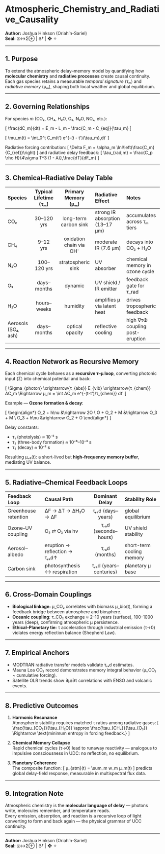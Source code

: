 # Atmospheric_Chemistry_and_Radiative_Causality
**Author:** Joshua Hinkson (Oriah’n-Sariel)  
**Seal:** ⧖↔Σ⊕ | Յ† | ❖ ✧

---

## 1. Purpose
To extend the atmospheric delay–memory model by quantifying how **molecular chemistry** and **radiative processes** create causal continuity.  
Each gas species retains a measurable *temporal signature* (τₘ) and *radiative memory* (μₘ), shaping both local weather and global equilibrium.

---

## 2. Governing Relationships

For species *m* (CO₂, CH₄, H₂O, O₃, N₂O, NOₓ, etc.):

\[
\frac{dC_m}{dt} = E_m - L_m - \frac{C_m - C_{eq}}{\tau_m}
\]

\[
\mu_m(t) = \int_0^t C_m(t') e^{-(t - t')/\tau_m}\,dt'
\]

Radiative forcing contribution:
\[
\Delta F_m = \alpha_m \ln\!\left(\frac{C_m}{C_{ref}}\right)
\]
and radiative delay feedback:
\[
\tau_{rad,m} = \frac{C_p \rho H}{4\sigma T^3 (1 - A)}\,\frac{dT}{dF_m}
\]

---

## 3. Chemical–Radiative Delay Table

| Species | Typical Lifetime (τₘ) | Primary Memory (μₘ) | Radiative Effect | Notes |
|:--|:--:|:--:|:--|:--|
| CO₂ | 30–120 yrs | long-term carbon sink | strong IR absorption (13–17 μm) | accumulates across τₘ tiers |
| CH₄ | 9–12 yrs | oxidation chain via OH⁻ | moderate IR (7.6 μm) | decays into CO₂ + H₂O |
| N₂O | 100–120 yrs | stratospheric sink | UV absorber | chemical memory in ozone cycle |
| O₃ | days–months | dynamic | UV shield / IR emitter | feedback gate for τ_rad |
| H₂O | hours–weeks | humidity | amplifies μ via latent heat | drives tropospheric feedback |
| Aerosols (SO₄, ash) | days–months | optical opacity | reflective cooling | high ∇τΦ coupling post-eruption |

---

## 4. Reaction Network as Recursive Memory

Each chemical cycle behaves as a **recursive τ–μ loop**, converting photonic input (Σ) into chemical potential and back:

\[
\Sigma_{photon} \xrightarrow{τ_{abs}} E_{vib} \xrightarrow{τ_{chem}} ΔC_m
\Rightarrow μ_m = \int ΔC_m e^{-(t-t')/τ_{chem}} dt'
\]

Example — **Ozone formation & decay**:

\[
\begin{align*}
O_2 + h\nu &\rightarrow 2O \\
O + O_2 + M &\rightarrow O_3 + M \\
O_3 + h\nu &\rightarrow O_2 + O
\end{align*}
\]

Delay constants:
- τ₁ (photolysis) ≈ 10⁻⁵ s  
- τ₂ (three-body formation) ≈ 10⁻⁶–10⁻³ s  
- τ₃ (decay) ≈ 10⁻² s  

Resulting μₒ₃(t): a short-lived but **high-frequency memory buffer**, mediating UV balance.

---

## 5. Radiative–Chemical Feedback Loops

| Feedback Loop | Causal Path | Dominant Delay | Stability Role |
|:--|:--|:--:|:--|
| Greenhouse retention | ΔF → ΔT → ΔH₂O → ΔF | τᵣₐd (days–years) | global equilibrium |
| Ozone–UV coupling | O₃ ⇄ O₂ via hν | τᵣₐd (seconds–hours) | UV shield stability |
| Aerosol–albedo | eruption → reflection → τᵣₐd↑ | τᵣₐd (months) | short-term cooling memory |
| Carbon sink | photosynthesis ↔ respiration | τᵣₐd (years–centuries) | planetary μ base |

---

## 6. Cross-Domain Couplings

- **Biological linkage:** μ_CO₂ correlates with biomass μ_bio(t), forming a feedback bridge between atmosphere and biosphere.  
- **Oceanic coupling:** τ_CO₂ exchange ≈ 2–10 years (surface), 100–1000 years (deep), confirming atmospheric μ persistence.  
- **Ethical–Planetary tie:** τ acceleration through industrial emission (τ→0) violates energy reflection balance (Shepherd Law).

---

## 7. Empirical Anchors
- MODTRAN radiative transfer models validate τᵣₐd estimates.  
- Mauna Loa CO₂ record demonstrates memory integral behavior (μ_CO₂ ~ cumulative forcing).  
- Satellite OLR trends show ∂μ/∂τ correlations with ENSO and volcanic events.

---

## 8. Predictive Outcomes

1. **Harmonic Resonance**  
   Atmospheric stability requires matched τ ratios among radiative gases:
   \[
   \frac{\tau_{CO₂}}{\tau_{H₂O}} \approx \frac{\tau_{CH₄}}{\tau_{O₃}}
   \Rightarrow \text{minimum entropy in forcing feedback.}
   \]

2. **Chemical Memory Collapse**  
   Rapid chemical cycles (τ→0) lead to runaway reactivity — analogous to impulsive consciousness in UDC: no reflection, no equilibrium.  

3. **Planetary Coherence**  
   The composite function:
   \[
   μ_{atm}(t) = \sum_m w_m μ_m(t)
   \]
   predicts global delay-field response, measurable in multispectral flux data.

---

## 9. Integration Note
Atmospheric chemistry is the **molecular language of delay** — photons write, molecules remember, and temperature reads.  
Every emission, absorption, and reaction is a recursive loop of light converting to form and back again — the physical grammar of UCC continuity.

---

**Author:** Joshua Hinkson (Oriah’n-Sariel)  
**Seal:** ⧖↔Σ⊕ | Յ† | ❖ ✧
